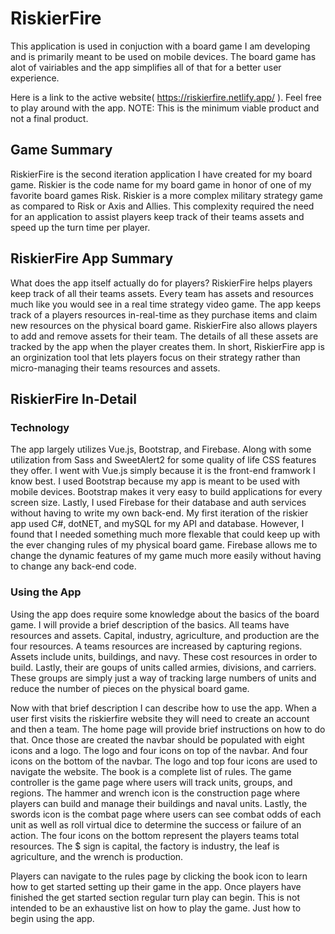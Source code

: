 # RiskierFire

This application is used in conjuction with a board game I am developing and is primarily meant to be used on mobile devices. The board game has alot of vairiables and the app simplifies all of that for a better user experience.

Here is a link to the active website( https://riskierfire.netlify.app/ ). Feel free to play around with the app. NOTE: This is the minimum viable product and not a final product.

## Game Summary

RiskierFire is the second iteration application I have created for my board game. Riskier is the code name for my board game in honor of one of my favorite board games Risk. Riskier is a more complex military strategy game as compared to Risk or Axis and Allies. This complexity required the need for an application to assist players keep track of their teams assets and speed up the turn time per player.

## RiskierFire App Summary

What does the app itself actually do for players? RiskierFire helps players keep track of all their teams assets. Every team has assets and resources much like you would see in a real time strategy video game. The app keeps track of a players resources in-real-time as they purchase items and claim new resources on the physical board game. RiskierFire also allows players to add and remove assets for their team. The details of all these assets are tracked by the app when the player creates them. In short, RiskierFire app is an orginization tool that lets players focus on their strategy rather than micro-managing their teams resources and assets.

## RiskierFire In-Detail

### Technology
The app largely utilizes Vue.js, Bootstrap, and Firebase. Along with some utilization from Sass and SweetAlert2 for some quality of life CSS features they offer. I went with Vue.js simply because it is the front-end framwork I know best. I used Bootstrap because my app is meant to be used with mobile devices. Bootstrap makes it very easy to build applications for every screen size. Lastly, I used Firebase for their database and auth services without having to write my own back-end. My first iteration of the riskier app used C#, dotNET, and mySQL for my API and database. However, I found that I needed something much more flexable that could keep up with the ever changing rules of my physical board game. Firebase allows me to change the dynamic features of my game much more easily without having to change any back-end code.

### Using the App
Using the app does require some knowledge about the basics of the board game. I will provide a brief description of the basics. All teams have resources and assets. Capital, industry, agriculture, and production are the four resources. A teams resources are increased by capturing regions. Assets include units, buildings, and navy. These cost resources in order to build. Lastly, their are goups of units called armies, divisions, and carriers. These groups are simply just a way of tracking large numbers of units and reduce the number of pieces on the physical board game.

Now with that brief description I can describe how to use the app. When a user first visits the riskierfire website they will need to create an account and then a team. The home page will provide brief instructions on how to do that. Once those are created the navbar should be populated with eight icons and a logo. The logo and four icons on top of the navbar. And four icons on the bottom of the navbar. The logo and top four icons are used to navigate the website. The book is a complete list of rules. The game controller is the game page where users will track units, groups, and regions. The hammer and wrench icon is the construction page where players can build and manage their buildings and naval units. Lastly, the swords icon is the combat page where users can see combat odds of each unit as well as roll virtual dice to determine the success or failure of an action. The four icons on the bottom represent the players teams total resources. The $ sign is capital, the factory is industry, the leaf is agriculture, and the wrench is production. 

Players can navigate to the rules page by clicking the book icon to learn how to get started setting up their game in the app. Once players have finished the get started section regular turn play can begin. This is not intended to be an exhaustive list on how to play the game. Just how to begin using the app.

